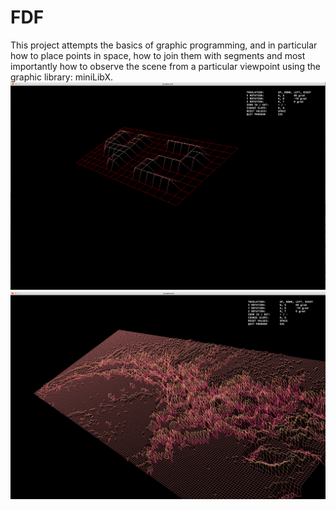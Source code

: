 # FDF
This project attempts the basics of graphic programming, and in particular how to place points in space, how to join them with segments and most importantly how to observe the scene from a particular viewpoint using the graphic library: miniLibX. 
![img1](images/img1.png) ![img2](images/img2.png)
